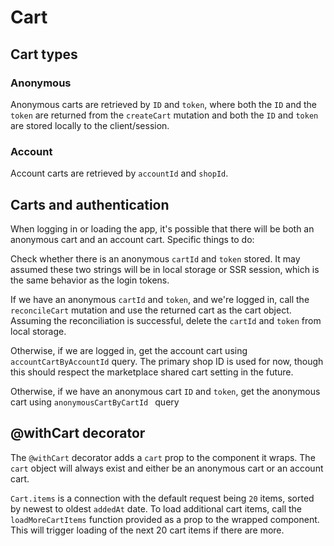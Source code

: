 # Cart

## Cart types

### Anonymous

Anonymous carts are retrieved by `ID` and `token`, where both the `ID` and the `token` are returned from the `createCart` mutation and both the `ID` and `token` are stored locally to the client/session.

### Account

Account carts are retrieved by `accountId` and `shopId`.

## Carts and authentication

When logging in or loading the app, it's possible that there will be both an anonymous cart and an account cart.
Specific things to do:

Check whether there is an anonymous `cartId` and `token` stored. It may assumed these two strings will be in local storage or SSR session, which is the same behavior as the login tokens.

If we have an anonymous `cartId` and `token`, and we're logged in, call the `reconcileCart` mutation and use the returned cart as the cart object. Assuming the reconciliation is successful, delete the `cartId` and `token` from local storage.

Otherwise, if we are logged in, get the account cart using `accountCartByAccountId` query. The primary shop ID  is used for now, though this should respect the marketplace shared cart setting in the future.

Otherwise, if we have an anonymous cart `ID` and `token`, get the anonymous cart using `anonymousCartByCartId ` query

## @withCart decorator

The `@withCart` decorator adds a `cart` prop to the component it wraps. The `cart` object will always exist and either be an anonymous cart or an account cart.

`Cart.items` is a connection with the default request being `20` items, sorted by newest to oldest `addedAt` date. To load additional cart items, call the `loadMoreCartItems` function provided as a prop to the wrapped component. This will trigger loading of the next 20 cart items if there are more.
